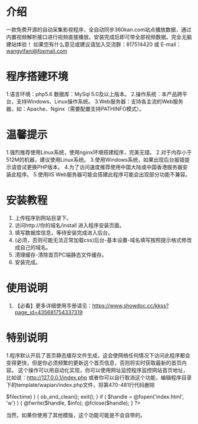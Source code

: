 # 介绍
 一款免费开源的自动采集影视程序，全自动同步360kan.com站点播放数据，通过内置视频解析接口进行视频直接播放。安装完成后即可带全部视频数据。完全无脑建站体验！
 如果您有什么意见或建议请加入交流群：817514420 或 E-mail：wangyifani@foxmail.com

# 程序搭建环境
 1.语言环境：php5.6 数据库：MySql 5.0及以上版本。
 2.操作系统：本产品跨平台，支持Windows、Linux操作系统。
 3.Web服务器：支持各主流的Web服务器，如：Apache、Nginx（需要配置支持PATHINFO模式）。

# 温馨提示
 1.强烈推荐使用Linux系统，使用nginx环境搭建程序，完美无错。
 2.对于内存小于512M的机器，建议使用Linux系统。
 3.使用Windows系统，如果出现后台报错提示请尝试更换PHP版本。
 4.为了访问速度推荐使用中国大陆或中国香港服务器安装此程序。
 5.使用IIS Web服务器可能会搭建此程序可能会出现部分功能不兼容。
 
# 安装教程
 1.	上传程序到网站目录下。
 2.	访问http://你的域名/install 进入程序安装页面。
 3.	填写数据库信息，等待安装完成进入后台。
 4.	(必须，否则可能无法正常加载css)后台-基本设置-域名填写按照提示格式修改成自己的域名。
 5.	清理缓存-清除首页PC端静态文件缓存。
 6.	安装完成。

# 使用说明
 1.	【必看】更多详细使用手册请见：https://www.showdoc.cc/kkss?page_id=435681754337319

# 特别说明
 1.程序默认开启了首页静态缓存文件生成，这会使网络任何情况下访问此程序都会变得更快，但是你必须频繁的更新这个首页信息，否则将实时获取最新的首页内容。
 这个操作可以用自动化实现，你可以使用网址监控程序监控网站首页地址，比如说：http://127.0.0.1/index.php 
 或者你可以自行取消这个功能，编辑程序目录下的template/wapian/index.php文件，将第470-481行代码删除
 
 <?php
  $info = ob_get_contents(); 
  $filectime = filectime("index.html"); 
  if ( !(time() - 0  > $filectime) ) { 
  ob_end_clean(); 
  exit();
  }
  if ( $handle = @fopen('index.html', 'w') ) { 
  @fwrite($handle, $info);
  @fclose($handle);
  }
?>

 当然，如果你使用了其他模版，这个功能可能是不会自带的。
